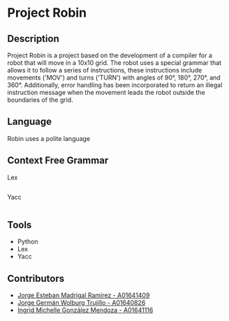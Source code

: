 # Project Robin

## Description
Project Robin is a project based on the development of a compiler for a robot that will move in a 10x10 grid. The robot uses a special grammar that allows it to follow a series of instructions, these instructions include movements ('MOV') and turns ('TURN') with angles of 90°, 180°, 270°, and 360°. Additionally, error handling has been incorporated to return an illegal instruction message when the movement leads the robot outside the boundaries of the grid.

## Language
Robin uses a polite language

## Context Free Grammar
Lex
```

```

Yacc
```

```

## Tools
- Python
- Lex
- Yacc

## Contributors
- [Jorge Esteban Madrigal Ramírez - A01641409](https://github.com/JEMadrigal)
- [Jorge Germán Wolburg Trujillo - A01640826](https://github.com/Neuvax)
- [Ingrid Michelle González Mendoza - A01641116](https://github.com/imichglez)
